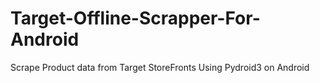 # Target-Offline-Scrapper-For-Android
Scrape Product data from Target StoreFronts Using Pydroid3 on Android
